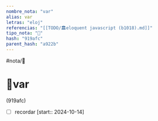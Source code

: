 ```yaml
---
nombre_nota: "var"
alias: var
letras: "eloj"
referencias: "[[TODO/🏛️eloquent javascript (b1018).md]]"
tipo_nota: "📑"
hash: "919afc"
parent_hash: "a922b"
---
```


#nota/📑

# 📑var
<div class="hash">(919afc)</div>

- [ ] recordar  [start:: 2024-10-14]
